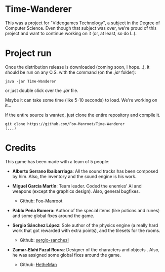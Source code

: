 # Time-Wanderer
This was a project for "Videogames Technology", a subject in the Degree of Computer Science.
Even though that subject was over, we're proud of this project and want to continue working on it (or, at least, so do I..).

# Project run
Once the distribution release is downloaded (coming soon, I hope...), it should be run on any O.S. with the command (on the _.jar_ folder):

    java -jar Time-Wanderer
or just double click over the _.jar_ file.

Maybe it can take some time (like 5-10 seconds) to load. We're working on it...

If the entire source is wanted, just clone the entire repository and compile it.

    git clone https://github.com/Foo-Manroot/Time-Wanderer
    (...)

# Credits

This game has been made with a team of 5 people:

  - **Alberto Serrano Ibaibarriaga**: All the sound tracks has been composed by him. Also,
	the inventory and the sound engine is his work.

  - **Miguel García Martín**: Team leader. Coded the enemies' AI and weapons
	(except the graphics design). Also, general bugfixes.

	  - Github: [Foo-Manroot](https://github.com/Foo-Manroot)

  - **Pablo Peña Romero**: Author of the special items (like potions and runes) and some
	global fixes around the game.

  - **Sergio Sánchez López**: Sole author of the physics engine (a really hard work that
	got rewarded with extra points), and the tilesets for the rooms.

	  - Github: [sergio-sanchezl](https://github.com/sergio-sanchezl)

  - **Zamar-Elahi Fazal Roura**: Designer of the characters and objects . Also, he was
	assigned some global fixes around the game.

	  - Github: [HetheMan](https://github.com/HetheMan)
